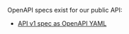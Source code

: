 OpenAPI specs exist for our public API:

* [API v1 spec as OpenAPI YAML](/api-docs/specs/teacher-training-public-api-v1.yml)
